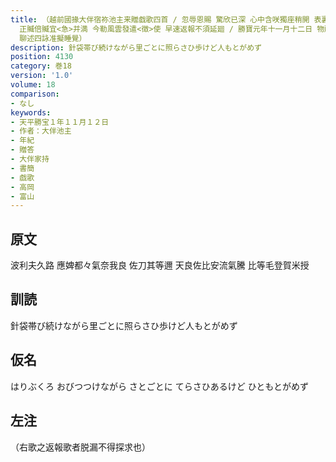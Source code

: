 ```yaml
---
title: （越前國掾大伴宿祢池主来贈戯歌四首 / 忽辱恩賜 驚欣已深 心中含咲獨座稍開 表裏不同相違何異 推量所由率尓作策歟 明知加言豈有他意乎 凡貿易本物其罪不軽
  正贓倍贓宜<急>并満 今勒風雲發遣<徴>使 早速返報不須延廻 / 勝寶元年十一月十二日 物所貿易下吏 / 謹訴貿易人断官司 廳下 / 別<白> 可怜之意不能黙止
  聊述四詠准擬睡覺）
description: 針袋帯び続けながら里ごとに照らさひ歩けど人もとがめず
position: 4130
category: 巻18
version: '1.0'
volume: 18
comparison:
- なし
keywords:
- 天平勝宝１年１１月１２日
- 作者：大伴池主
- 年紀
- 贈答
- 大伴家持
- 書簡
- 戯歌
- 高岡
- 富山
---
```


## 原文

波利夫久路 應婢都々氣奈我良 佐刀其等邇 天良佐比安流氣騰 比等毛登賀米授

## 訓読

針袋帯び続けながら里ごとに照らさひ歩けど人もとがめず

## 仮名

はりぶくろ おびつつけながら さとごとに てらさひあるけど ひともとがめず

## 左注

（右歌之返報歌者脱漏不得探求也）
